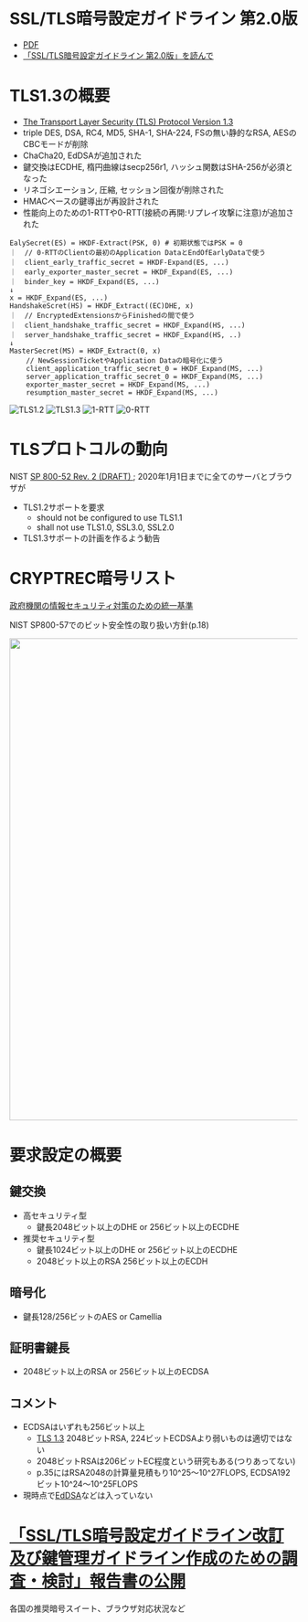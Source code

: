 # SSL/TLS暗号設定ガイドライン 第2.0版

* [PDF](https://www.cryptrec.go.jp/topics/cryptrec_20180508_gl_3001_2.0.html)
* [「SSL/TLS暗号設定ガイドライン 第2.0版」を読んで](https://jovi0608.hatenablog.com/entry/2018/05/09/213703)

# TLS1.3の概要
* [The Transport Layer Security (TLS) Protocol Version 1.3](https://tools.ietf.org/html/draft-ietf-tls-tls13-28)
* triple DES, DSA, RC4, MD5, SHA-1, SHA-224, FSの無い静的なRSA, AESのCBCモードが削除
* ChaCha20, EdDSAが追加された
* 鍵交換はECDHE, 楕円曲線はsecp256r1, ハッシュ関数はSHA-256が必須となった
* リネゴシエーション, 圧縮, セッション回復が削除された
* HMACベースの鍵導出が再設計された
* 性能向上のための1-RTTや0-RTT(接続の再開:リプレイ攻撃に注意)が追加された

```
EalySecret(ES) = HKDF-Extract(PSK, 0) # 初期状態ではPSK = 0
｜  // 0-RTTのClientの最初のApplication DataとEndOfEarlyDataで使う
｜  client_early_traffic_secret = HKDF-Expand(ES, ...)
｜  early_exporter_master_secret = HKDF_Expand(ES, ...)
｜  binder_key = HKDF_Expand(ES, ...)
↓
x = HKDF_Expand(ES, ...)
HandshakeScret(HS) = HKDF_Extract((EC)DHE, x)
｜  // EncryptedExtensionsからFinishedの間で使う
｜  client_handshake_traffic_secret = HKDF_Expand(HS, ...)
｜  server_handshake_traffic_secret = HKDF_Expand(HS, ..)
↓
MasterSecret(MS) = HKDF_Extract(0, x)
    // NewSessionTicketやApplication Dataの暗号化に使う
    client_application_traffic_secret_0 = HKDF_Expand(MS, ...)
    server_application_traffic_secret_0 = HKDF_Expand(MS, ...)
    exporter_master_secret = HKDF_Expand(MS, ...)
    resumption_master_secret = HKDF_Expand(MS, ...)
```

![TLS1.2](img/tls1.2.svg)
![TLS1.3](img/tls1.3.svg)
![1-RTT](img/1-rtt.svg)
![0-RTT](img/0-rtt.svg)

# TLSプロトコルの動向
NIST [SP 800-52 Rev. 2 (DRAFT) ](https://csrc.nist.gov/publications/detail/sp/800-52/rev-2/draft); 2020年1月1日までに全てのサーバとブラウザが
* TLS1.2サポートを要求
    * should not be configured to use TLS1.1
    * shall not use TLS1.0, SSL3.0, SSL2.0
* TLS1.3サポートの計画を作るよう勧告

# CRYPTREC暗号リスト
[政府機関の情報セキュリティ対策のための統一基準](http://www.cryptrec.go.jp/list.html)

NIST SP800-57でのビット安全性の取り扱い方針(p.18)

<img src="img/guideline.png" width="844">

# 要求設定の概要
## 鍵交換
* 高セキュリティ型
    * 鍵長2048ビット以上のDHE or 256ビット以上のECDHE
* 推奨セキュリティ型
    * 鍵長1024ビット以上のDHE or 256ビット以上のECDHE
    * 2048ビット以上のRSA 256ビット以上のECDH
## 暗号化
* 鍵長128/256ビットのAES or Camellia
## 証明書鍵長
* 2048ビット以上のRSA or 256ビット以上のECDSA


## コメント
* ECDSAはいずれも256ビット以上
    * [TLS 1.3](https://tools.ietf.org/html/draft-ietf-tls-tls13-28#appendix-C.2)
    2048ビットRSA, 224ビットECDSAより弱いものは適切ではない
    * 2048ビットRSAは206ビットEC程度という研究もある(つりあってない)
    * p.35にはRSA2048の計算量見積もり10^25～10^27FLOPS, ECDSA192ビット10^24～10^25FLOPS
* 現時点で[EdDSA](https://tools.ietf.org/html/rfc8032)などは入っていない

# [「SSL/TLS暗号設定ガイドライン改訂及び鍵管理ガイドライン作成のための調査・検討」報告書の公開](https://www.ipa.go.jp/security/fy30/reports/crypto_survey/)

各国の推奨暗号スイート、ブラウザ対応状況など
